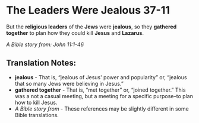 The Leaders Were Jealous 37-11
================================


But the **religious leaders** of the **Jews** were **jealous**,
so they **gathered together** to plan how they could kill **Jesus**
and **Lazarus**.

*A Bible story from: John 11:1-46*

Translation Notes:
------------------

-   **jealous** - That is, “jealous of Jesus' power and popularity”
or,
    “jealous that so many Jews were believing in Jesus.”
-   **gathered together** - That is, “met together” or, “joined
    together.” This was a not a casual meeting, but a meeting for a
    specific purpose–to plan how to kill Jesus.
-   *A Bible story from* - These references may be slightly different in
    some Bible translations.

